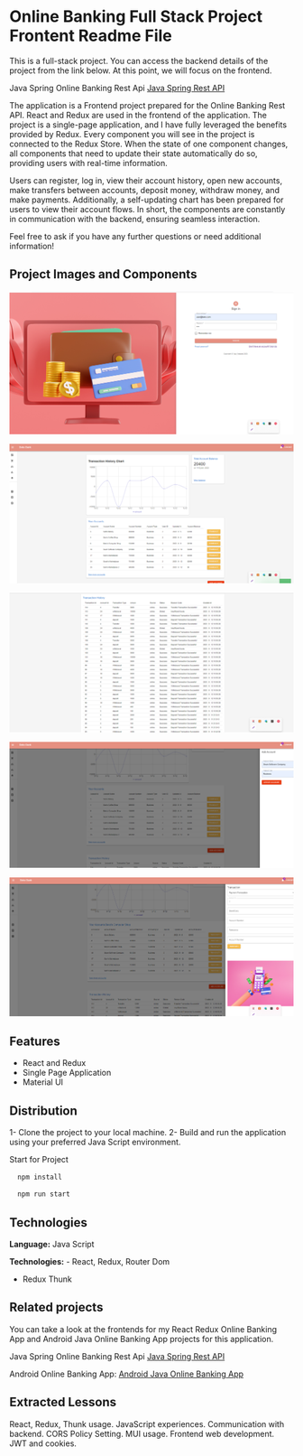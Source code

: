 
# Online Banking Full Stack Project Frontent Readme File

This is a full-stack project. You can access the backend details of the project from the link below. At this point, we will focus on the frontend.

Java Spring Online Banking Rest Api [Java Spring Rest API]( https://github.com/Berko01/Advanced-Backend-Project-With-Java-Spring-Online-Banking-Rest-Api)


The application is a Frontend project prepared for the Online Banking Rest API. React and Redux are used in the frontend of the application. The project is a single-page application, and I have fully leveraged the benefits provided by Redux. Every component you will see in the project is connected to the Redux Store. When the state of one component changes, all components that need to update their state automatically do so, providing users with real-time information.

Users can register, log in, view their account history, open new accounts, make transfers between accounts, deposit money, withdraw money, and make payments. Additionally, a self-updating chart has been prepared for users to view their account flows. In short, the components are constantly in communication with the backend, ensuring seamless interaction.


Feel free to ask if you have any further questions or need additional information!





## Project Images and Components

![Uygulama Ekran Görüntüsü](loginPage.png)

![Uygulama Ekran Görüntüsü](ProjecPage1.png)

![Uygulama Ekran Görüntüsü](ProjectPage2.png)

![Uygulama Ekran Görüntüsü](ProjectPage3.png)

![Uygulama Ekran Görüntüsü](ProjectPage5.png)


  
## Features

- React and Redux
- Single Page Application
- Material UI


  
## Distribution

1- Clone the project to your local machine.
2- Build and run the application using your preferred Java Script environment.

Start for Project

```terminal
  npm install
```

```bash
  npm run start
```

  
## Technologies

**Language:** Java Script 

**Technologies:** - React, Redux, Router Dom
- Redux Thunk
  
## Related projects

You can take a look at the frontends for my React Redux Online Banking App and Android Java Online Banking App projects for this application.

Java Spring Online Banking Rest Api [Java Spring Rest API]( https://github.com/Berko01/Advanced-Backend-Project-With-Java-Spring-Online-Banking-Rest-Api)

Android Online Banking App: [Android Java Online Banking App]( https://github.com/Berko01/Android-Online-Banking-App-With-Java-Spring)




  
## Extracted Lessons

React, Redux, Thunk usage. JavaScript experiences. Communication with backend. CORS Policy Setting. MUI usage. Frontend web development. JWT and cookies.

